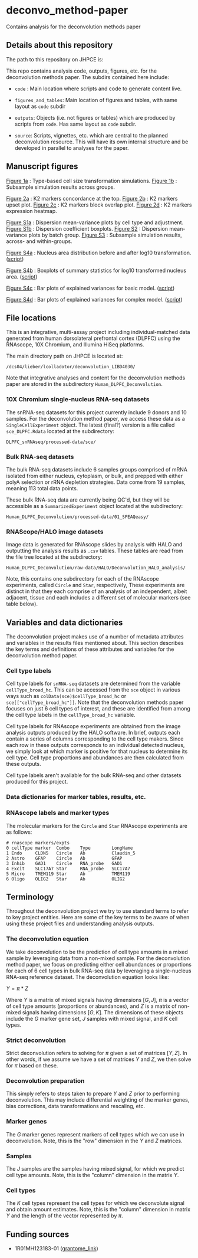 # deconvo_method-paper

Contains analysis for the deconvolution methods paper

## Details about this repository

The path to this repository on JHPCE is:

This repo contains analysis code, outputs, figures, etc. for the deconvolution methods paper. The subdirs contained here include:

* `code` : Main location where scripts and code to generate content live.

* `figures_and_tables`: Main location of figures and tables, with same layout as `code` subdir

* `outputs`: Objects (i.e. not figures or tables) which are produced by scripts from `code`. Has same layout as `code` subdir.

* `source`: Scripts, vignettes, etc. which are central to the planned deconvolution resource. This will have its own internal structure and be developed in parallel to analyses for the paper.

## Manuscript figures

[Figure 1a]() : Type-based cell size transformation simulations.
[Figure 1b]() : Subsample simulation results across groups.

[Figure 2a]() : K2 markers concordance at the top.
[Figure 2b]() : K2 markers upset plot.
[Figure 2c]() : K2 markers block overlap plot.
[Figure 2d]() : K2 markers expression heatmap.

[Figure S1a]() : Dispersion mean-variance plots by cell type and adjustment.
[Figure S1b]() : Dispersion coefficient boxplots.
[Figure S2]() : Dispersion mean-variance plots by batch group.
[Figure S3]() : Subsample simulation results, across- and within-groups.

[Figure S4a](./outputs/13_halo-outputs-analysis/ggboxplot_nucleus-area.jpg) : Nucleus area distribution before and after log10 transformation. ([script](./code/13_halo-outputs-analysis/02_plot-normalized-variables.R))

[Figure S4b](./outputs/13_halo-outputs-analysis/ggboxplot_slide-summary-statistics_norm-area.jpg) : Boxplots of summary statistics for log10 transformed nucleus area. ([script](./outputs/13_halo-outputs-analysis/03_summary-statistics-marker-area.R))

[Figure S4c](./outputs/13_halo-outputs-analysis/ggbarplot_basic-model_variance-explained.jpg) : Bar plots of explained variances for basic model. ([script](./outputs/13_halo-outputs-analysis/06_variances-explained.R))

[Figure S4d](./outputs/13_halo-outputs-analysis/ggbarplot_complex-model_variance-explained.jpg) : Bar plots of explained variances for complex model. ([script](./outputs/13_halo-outputs-analysis/06_variances-explained.R))


## File locations

This is an integrative, multi-assay project including individual-matched data generated from human dorsolateral prefrontal cortex (DLPFC) using the RNAscope, 10X Chromium, and Illumina HiSeq platforms. 

The main directory path on JHPCE is located at:

`/dcs04/lieber/lcolladotor/deconvolution_LIBD4030/`

Note that integrative analyses and content for the deconvolution methods paper are stored in the subdirectory `Human_DLPFC_Deconvolution`.

### 10X Chromium single-nucleus RNA-seq datasets

The snRNA-seq datasets for this project currently include 9 donors and 10 samples. For the deconvolution method paper, we access these data as a `SingleCellExperiment` object. The latest (final?) version is a file called `sce_DLPFC.Rdata` located at the subdirectory:

`DLPFC_snRNAseq/processed-data/sce/`

### Bulk RNA-seq datasets

The bulk RNA-seq datasets include 6 samples groups comprised of mRNA isolated from either nucleus, cytoplasm, or bulk, and prepped with either polyA selection or rRNA depletion strategies. Data come from 19 samples, meaning 113 total data points. 

These bulk RNA-seq data are currently being QC'd, but they will be accessible as a `SummarizedExperiment` object located at the subdirectory:

`Human_DLPFC_Deconvolution/processed-data/01_SPEAQeasy/`

### RNAScope/HALO image datasets

Image data is generated for RNAscope slides by analysis with HALO and outputting the analysis results as `.csv` tables. These tables are read from the file tree located at the subdirectory:

`Human_DLPFC_Deconvolution/raw-data/HALO/Deconvolution_HALO_analysis/`

Note, this contains one subdirectory for each of the RNAscope experiments, called `Circle` and `Star`, respectively, These experiments are distinct in that they each comprise of an analysis of an independent, albeit adjacent, tissue and each includes a different set of molecular markers (see table below).

## Variables and data dictionaries

The deconvolution project makes use of a number of metadata attributes and variables in the results files mentioned about. This section describes the key terms and definitions of these attributes and variables for the deconvolution method paper.

### Cell type labels

Cell type labels for `snRNA-seq` datasets are determined from the variable `cellType_broad_hc`. This can be accessed from the `sce` object in various ways such as `colData(sce)$cellType_broad_hc` or `sce[["cellType_broad_hc"]]`. Note that the deconvolution methods paper focuses on just 6 cell types of interest, and these are identified from among the cell type labels in the `cellType_broad_hc` variable.

Cell type labels for RNAscope experiments are obtained from the image analysis outputs produced by the HALO software. In brief, outputs each contain a series of columns corresponding to the cell type makers. Since each row in these outputs corresponds to an individual detected nucleus, we simply look at which marker is positive for that nucleus to determine its cell type. Cell type proportions and abundances are then calculated from these outputs.

Cell type labels aren't available for the bulk RNA-seq and other datasets produced for this project.

### Data dictionaries for marker tables, results, etc.

### RNAscope labels and marker types

The molecular markers for the `Circle` and `Star` RNAscope experiments are as follows:

```
# rnascope markers/expts
0 cellType marker  Combo	Type		LongName
1 Endo     CLDN5   Circle	Ab 			Claudin_5 
2 Astro    GFAP    Circle	Ab 			GFAP
3 Inhib    GAD1    Circle	RNA_probe	GAD1
4 Excit    SLC17A7 Star		RNA_probe	SLC17A7
5 Micro    TMEM119 Star		Ab 			TMEM119
6 Oligo    OLIG2   Star		Ab			OLIG2
```

## Terminology

Throughout the deconvolution project we try to use standard terms to refer to key project entities. Here are some of the
key terms to be aware of when using these project files and understanding analysis outputs.

### The deconvolution equation

We take deconvolution to be the prediction of cell type amounts in a mixed sample by leveraging data from a non-mixed sample. For the deconvolution method paper, we focus on predicting either cell abundances or proportions for each of 6 cell types in bulk RNA-seq data by leveraging a single-nucleus RNA-seq reference dataset. The deconvolution equation looks like:

$Y = \pi * Z$

Where $Y$ is a matrix of mixed signals having dimensions $[G,J]$, $\pi$ is a vector of cell type amounts (proportions or abundances), and $Z$ is a matrix of non-mixed signals having dimensions $[G,K]$. The dimensions of these objects include the $G$ marker gene set, $J$ samples with mixed signal, and $K$ cell types.

### Strict deconvolution

Strict deconvolution refers to solving for $\pi$ given a set of matrices $[Y,Z]$. In other words, if we assume we have a set of matrices $Y$ and $Z$, we then solve for $\pi$ based on these.

### Deconvolution preparation

This simply refers to steps taken to prepare $Y$ and $Z$ prior to performing deconvolution. This may include differential weighting of the marker genes, bias corrections, data transformations and rescaling, etc.

### Marker genes

The $G$ marker genes represent markers of cell types which we can use in deconvolution. Note, this is the "row" dimension in the $Y$ and $Z$ matrices.

### Samples

The $J$ samples are the samples having mixed signal, for which we predict cell type amounts. Note, this is the "column" dimension in the matrix $Y$.

### Cell types

The $K$ cell types represent the cell types for which we deconvolute signal and obtain amount estimates. Note, this is the "column" dimension in matrix $Y$ and the length of the vector represented by $\pi$.

## Funding sources

* 1R01MH123183-01 ([grantome_link](https://grantome.com/grant/NIH/R01-MH123183-01))
